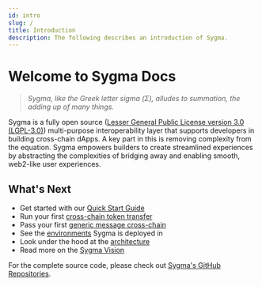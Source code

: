 ```yaml
---
id: intro
slug: /
title: Introduction
description: The following describes an introduction of Sygma.
---
```


# Welcome to Sygma Docs

> _Sygma, like the Greek letter sigma (Σ), alludes to summation, the adding up of many things._

Sygma is a fully open source ([Lesser General Public License version 3.0 (LGPL-3.0)](https://www.gnu.org/licenses/lgpl-3.0.html)) multi-purpose interoperability layer that supports developers in building cross-chain dApps. A key part in this is removing complexity from the equation. Sygma empowers builders to create streamlined experiences by abstracting the complexities of bridging away and enabling smooth, web2-like user experiences. 

## What's Next

- Get started with our [Quick Start Guide](../02-sygma-sdk/01-Quick-Start/01-installing-the-sdk.md)
- Run your first [cross-chain token transfer](../02-sygma-sdk/03-Examples/01-Basic-ERC-20-Token-Transfers/01-EVM-EVM-example.md)
- Pass your first [generic message cross-chain](../02-sygma-sdk/03-Examples/02-GMP-Examples/01-GMP-Example-With-A-Simple-Storage-Contract.md)
- See the [environments](../06-environments/01-index.md) Sygma is deployed in
- Look under the hood at the [architecture](../03-architecture/01-index.md)
- Read more on the [Sygma Vision](02-origins.md)

For the complete source code, please check out [Sygma's GitHub Repositories](../09-reference/03-github-repositories.md). 